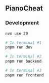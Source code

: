 ## PianoCheat

### Development

```bash
nvm use 20

# In terminal #1
pnpm run dev

# In terminal #2
pnpm run backend

# In terminal #3
pnpm run frontend
```
